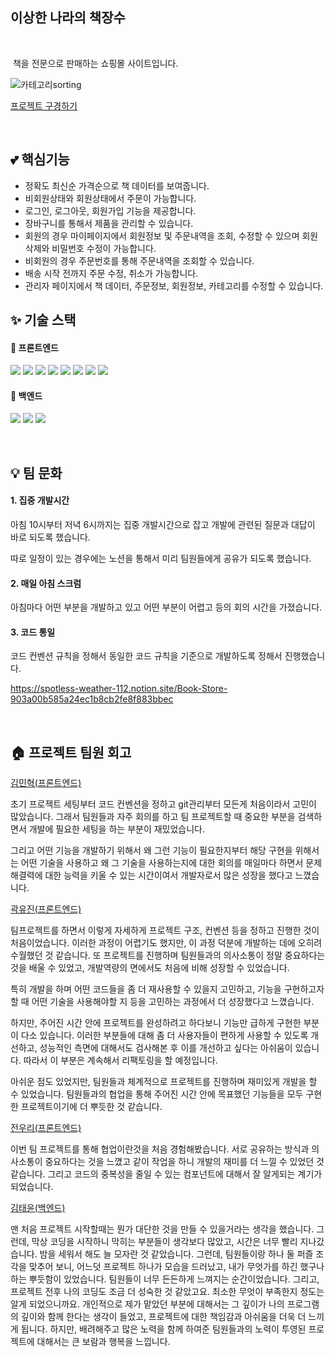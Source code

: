 ## 이상한 나라의 책장수

<br/>

&nbsp;책을 전문으로 판매하는 쇼핑몰 사이트입니다.

![카테고리sorting](https://user-images.githubusercontent.com/96560613/226563417-f9dea720-56a6-4caa-aac7-b3a368021ce4.gif)

[프로젝트 구경하기](https://book-store-neon.vercel.app/)

<br/>

## 💕 핵심기능

- 정확도 최신순 가격순으로 책 데이터를 보여줍니다.
- 비회원상태와 회원상태에서 주문이 가능합니다.
- 로그인, 로그아웃, 회원가입 기능을 제공합니다.
- 장바구니를 통해서 제품을 관리할 수 있습니다.
- 회원의 경우 마이페이지에서 회원정보 및 주문내역을 조회, 수정할 수 있으며 회원 삭제와 비밀번호 수정이 가능합니다.
- 비회원의 경우 주문번호를 통해 주문내역을 조회할 수 있습니다.
- 배송 시작 전까지 주문 수정, 취소가 가능합니다.
- 관리자 페이지에서 책 데이터, 주문정보, 회원정보, 카테고리를 수정할 수 있습니다.

## ✨ 기술 스택

#### 🧷 프론트엔드

<img src="https://img.shields.io/badge/Git-F05032?style=flat-square&logo=git&logoColor=white"/> <img src="https://img.shields.io/badge/ESlint-4B32C3?style=flat-square&logo=ESlint&logoColor=white" /> <img src="https://img.shields.io/badge/Prettier-F7B93E?style=flat-square&logo=Prettier&logoColor=white"> <img src="https://img.shields.io/badge/styled components-DB7093?style=flat-square&logo=styled-components&logoColor=white"/> <img src="https://img.shields.io/badge/JavaScript-F7DF1E?style=flat-square&logo=JavaScript&logoColor=white"> <img src="https://img.shields.io/badge/React-61DAFB?style=flat-square&logo=React&logoColor=white"> <img src="https://img.shields.io/badge/Axios-5A29E4?style=flat-square&logo=Axios&logoColor=white"> <img src="https://img.shields.io/badge/React Router-CA4245?style=flat-square&logo=ReactRouter&logoColor=white">

#### 🧷 백엔드

<img src="https://img.shields.io/badge/Node.js-339933?style=flat-square&logo=Node.js&logoColor=white"> <img src="https://img.shields.io/badge/Express-000000?style=flat-square&logo=Express&logoColor=white"> <img src="https://img.shields.io/badge/MongoDB-47A248?style=flat-square&logo=MongoDB&logoColor=white">

<br />

## 💡 팀 문화

#### 1. 집중 개발시간

아침 10시부터 저녁 6시까지는 집중 개발시간으로 잡고 개발에 관련된 질문과 대답이 바로 되도록 했습니다.

따로 일정이 있는 경우에는 노션을 통해서 미리 팀원들에게 공유가 되도록 했습니다.

#### 2. 매일 아침 스크럼

아침마다 어떤 부분을 개발하고 있고 어떤 부분이 어렵고 등의 회의 시간을 가졌습니다.

#### 3. 코드 통일

코드 컨벤션 규칙을 정해서 동일한 코드 규칙을 기준으로 개발하도록 정해서 진행했습니다.

https://spotless-weather-112.notion.site/Book-Store-903a00b585a24ec1b8cb2fe8f883bbec

</br>

## 🏠 프로젝트 팀원 회고

[김민혁(프론트엔드)](https://github.com/Miintoo)

초기 프로젝트 세팅부터 코드 컨벤션을 정하고 git관리부터 모든게 처음이라서 고민이 많았습니다. 그래서 팀원들과 자주 회의를 하고 팀 프로젝트할 때 중요한 부분을 검색하면서 개발에 필요한 세팅을 하는 부분이 재밌었습니다.

그리고 어떤 기능을 개발하기 위해서 왜 그런 기능이 필요한지부터 해당 구현을 위해서는 어떤 기술을 사용하고 왜 그 기술을 사용하는지에 대한 회의를 매일마다 하면서 문제해결력에 대한 능력을 키울 수 있는 시간이여서 개발자로서 많은 성장을 했다고 느꼈습니다.

[곽유진(프론트엔드)](https://github.com/yujin-kwak)

팀프로젝트를 하면서 이렇게 자세하게 프로젝트 구조, 컨벤션 등을 정하고 진행한 것이 처음이었습니다. 이러한 과정이 어렵기도 했지만, 이 과정 덕분에 개발하는 데에 오히려 수월했던 것 같습니다. 또 프로젝트를 진행하며 팀원들과의 의사소통이 정말 중요하다는 것을 배울 수 있었고, 개발역량의 면에서도 처음에 비해 성장할 수 있었습니다.

특히 개발을 하며 어떤 코드들을 좀 더 재사용할 수 있을지 고민하고, 기능을 구현하고자 할 때 어떤 기술을 사용해야할 지 등을 고민하는 과정에서 더 성장했다고 느꼈습니다.

하지만, 주어진 시간 안에 프로젝트를 완성하려고 하다보니 기능만 급하게 구현한 부분이 다소 있습니다. 이러한 부분들에 대해 좀 더 사용자들이 편하게 사용할 수 있도록 개선하고, 성능적인 측면에 대해서도 검사해본 후 이를 개선하고 싶다는 아쉬움이 있습니다. 따라서 이 부분은 계속해서 리팩토링을 할 예정입니다.

아쉬운 점도 있었지만, 팀원들과 체계적으로 프로젝트를 진행하며 재미있게 개발을 할 수 있었습니다. 팀원들과의 협업을 통해 주어진 시간 안에 목표했던 기능들을 모두 구현한 프로젝트이기에 더 뿌듯한 것 같습니다.

[전우리(프론트엔드)](https://github.com/woori0214)

이번 팀 프로젝트를 통해 협업이란것을 처음 경험해봤습니다. 서로 공유하는 방식과 의사소통이 중요하다는 것을 느꼈고 같이 작업을 하니 개발의 재미를 더 느낄 수 있었던 것 같습니다. 그리고 코드의 중복성을 줄일 수 있는 컴포넌트에 대해서 잘 알게되는 계기가 되었습니다.

[김태윤(백엔드)](https://github.com/arbor0701)

맨 처음 프로젝트 시작할때는 뭔가 대단한 것을 만들 수 있을거라는 생각을 했습니다. 그런데, 막상 코딩을 시작하니 막히는 부분들이 생각보다 많았고, 시간은 너무 빨리 지나갔습니다. 밤을 세워서 해도 늘 모자란 것 같았습니다. 그런데, 팀원들이랑 하나 둘 퍼즐 조각을 맞추어 보니, 어느덧 프로젝트 하나가 모습을 드러났고, 내가 무엇가를 하긴 했구나 하는 뿌듯함이 있었습니다. 팀원들이 너무 든든하게 느껴지는 순간이었습니다.
그리고, 프로젝트 전후 나의 코딩도 조금 더 성숙한 것 같았고요. 최소한 무엇이 부족한지 정도는 알게 되었으니까요. 개인적으로 제가 맡았던 부분에 대해서는 그 깊이가 나의 프로그램의 깊이와 함께 한다는 생각이 들었고, 프로젝트에 대한 책임감과 아쉬움을 더욱 더 느끼게 됩니다. 하지만, 배려해주고 많은 노력을 함께 하여준 팀원들과의 노력이 투영된 프로젝트에 대해서는 큰 보람과 행복을 느낍니다.

